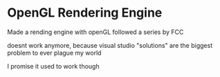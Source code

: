 # OpenGL Rendering Engine

Made a rending engine with openGL
followed a series by FCC

doesnt work anymore, because visual studio "solutions" are the biggest problem to ever plague my world

I promise it used to work though
